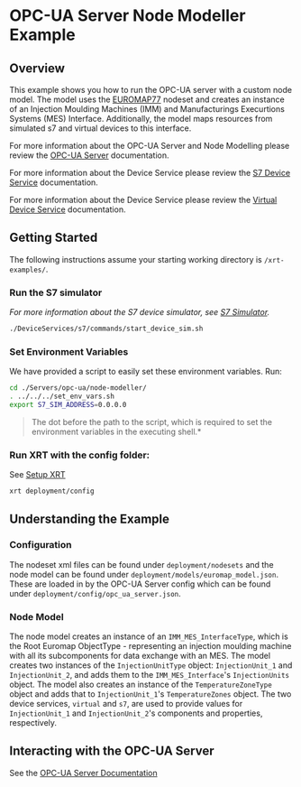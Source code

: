 # OPC-UA Server Node Modeller Example

## Overview

This example shows you how to run the OPC-UA server with a custom node model. The model uses the [EUROMAP77](https://www.euromap.org/euromap77) nodeset and creates an instance of an Injection Moulding Machines (IMM) and Manufacturings Execurtions Systems (MES) Interface. Additionally, the model maps resources from simulated s7 and virtual devices to this interface.

For more information about the OPC-UA Server and Node Modelling please review the [OPC-UA Server](https://docs.iotechsys.com/edge-xrt22/server-components/opc-ua-server-component.html) documentation.

For more information about the Device Service please review the [S7 Device Service](https://docs.iotechsys.com/edge-xrt22/device-service-components/s7-device-service-component.html) documentation.

For more information about the Device Service please review the [Virtual Device Service](https://docs.iotechsys.com/edge-xrt22/device-service-components/virtual-device-service-component.html) documentation.

## Getting Started

The following instructions assume your starting working directory is `/xrt-examples/`.

### **Run the S7 simulator**

_For more information about the S7 device simulator, see [S7 Simulator](https://docs.iotechsys.com/edge-xrt21/simulators/s7/overview.html)._

```bash
./DeviceServices/s7/commands/start_device_sim.sh
```

### **Set Environment Variables**

We have provided a script to easily set these environment variables. Run:

```bash
cd ./Servers/opc-ua/node-modeller/
. ../../../set_env_vars.sh
export S7_SIM_ADDRESS=0.0.0.0
```

> The dot before the path to the script, which is required to set the environment variables in the executing shell.*

### **Run XRT with the config folder:**

See [Setup XRT](../../DeviceServices/interactive-walkthrough/setup-xrt.md)

```bash
xrt deployment/config
```

## Understanding the Example

### Configuration

The nodeset xml files can be found under `deployment/nodesets` and the node model can be found under `deployment/models/euromap_model.json`. These are loaded in by the OPC-UA Server config which can be found under `deployment/config/opc_ua_server.json`.

### Node Model

The node model creates an instance of an `IMM_MES_InterfaceType`, which is the Root Euromap ObjectType - representing an injection moulding machine with all its subcomponents for data exchange with an MES. The model creates two instances of the `InjectionUnitType` object: `InjectionUnit_1` and `InjectionUnit_2`, and adds them to the `IMM_MES_Interface`'s `InjectionUnits` object. The model also creates an instance of the `TemperatureZoneType` object and adds that to `InjectionUnit_1`'s  `TemperatureZones` object. The two device services, `virtual` and `s7`, are used to provide values for `InjectionUnit_1` and `InjectionUnit_2`'s components and properties, respectively.

## Interacting with the OPC-UA Server

See the [OPC-UA Server Documentation](https://docs.iotechsys.com/edge-xrt21/server-components/opc-ua-server-component.html)

